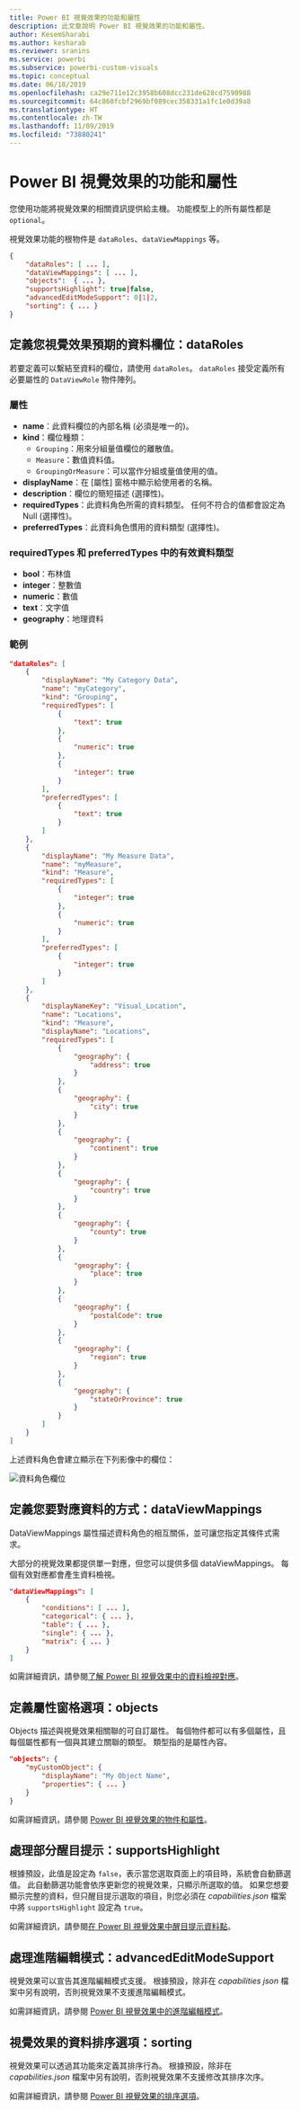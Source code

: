 ```yaml
---
title: Power BI 視覺效果的功能和屬性
description: 此文章說明 Power BI 視覺效果的功能和屬性。
author: KesemSharabi
ms.author: kesharab
ms.reviewer: sranins
ms.service: powerbi
ms.subservice: powerbi-custom-visuals
ms.topic: conceptual
ms.date: 06/18/2019
ms.openlocfilehash: ca29e711e12c3958b608dcc231de628cd7590988
ms.sourcegitcommit: 64c860fcbf2969bf089cec358331a1fc1e0d39a8
ms.translationtype: HT
ms.contentlocale: zh-TW
ms.lasthandoff: 11/09/2019
ms.locfileid: "73880241"
---
```

# <a name="capabilities-and-properties-of-power-bi-visuals"></a>Power BI 視覺效果的功能和屬性 

您使用功能將視覺效果的相關資訊提供給主機。 功能模型上的所有屬性都是 `optional`。

視覺效果功能的根物件是 `dataRoles`、`dataViewMappings` 等。

```json
{
    "dataRoles": [ ... ],
    "dataViewMappings": [ ... ],
    "objects":  { ... },
    "supportsHighlight": true|false,
    "advancedEditModeSupport": 0|1|2,
    "sorting": { ... }
}

```

## <a name="define-the-data-fields-that-your-visual-expects-dataroles"></a>定義您視覺效果預期的資料欄位：dataRoles

若要定義可以繫結至資料的欄位，請使用 `dataRoles`。 `dataRoles` 接受定義所有必要屬性的 `DataViewRole` 物件陣列。

### <a name="properties"></a>屬性

* **name**：此資料欄位的內部名稱 (必須是唯一的)。
* **kind**：欄位種類：
    * `Grouping`：用來分組量值欄位的離散值。
    * `Measure`：數值資料值。
    * `GroupingOrMeasure`：可以當作分組或量值使用的值。
* **displayName**：在 [屬性]  窗格中顯示給使用者的名稱。
* **description**：欄位的簡短描述 (選擇性)。
* **requiredTypes**：此資料角色所需的資料類型。 任何不符合的值都會設定為 Null (選擇性)。
* **preferredTypes**：此資料角色慣用的資料類型 (選擇性)。

### <a name="valid-data-types-in-requiredtypes-and-preferredtypes"></a>requiredTypes 和 preferredTypes 中的有效資料類型

* **bool**：布林值
* **integer**：整數值
* **numeric**：數值
* **text**：文字值
* **geography**：地理資料

### <a name="example"></a>範例

```json
"dataRoles": [
    {
        "displayName": "My Category Data",
        "name": "myCategory",
        "kind": "Grouping",
        "requiredTypes": [
            {
                "text": true
            },
            {
                "numeric": true
            },
            {
                "integer": true
            }
        ],
        "preferredTypes": [
            {
                "text": true
            }
        ]
    },
    {
        "displayName": "My Measure Data",
        "name": "myMeasure",
        "kind": "Measure",
        "requiredTypes": [
            {
                "integer": true
            },
            {
                "numeric": true
            }
        ],
        "preferredTypes": [
            {
                "integer": true
            }
        ]
    },
    {
        "displayNameKey": "Visual_Location",
        "name": "Locations",
        "kind": "Measure",
        "displayName": "Locations",
        "requiredTypes": [
            {
                "geography": {
                    "address": true
                }
            },
            {
                "geography": {
                    "city": true
                }
            },
            {
                "geography": {
                    "continent": true
                }
            },
            {
                "geography": {
                    "country": true
                }
            },
            {
                "geography": {
                    "county": true
                }
            },
            {
                "geography": {
                    "place": true
                }
            },
            {
                "geography": {
                    "postalCode": true
                }
            },
            {
                "geography": {
                    "region": true
                }
            },
            {
                "geography": {
                    "stateOrProvince": true
                }
            }
        ]
    }
]
```

上述資料角色會建立顯示在下列影像中的欄位：

![資料角色欄位](./media/data-role-display.png)

## <a name="define-how-you-want-the-data-mapped-dataviewmappings"></a>定義您要對應資料的方式：dataViewMappings

DataViewMappings 屬性描述資料角色的相互關係，並可讓您指定其條件式需求。

大部分的視覺效果都提供單一對應，但您可以提供多個 dataViewMappings。 每個有效對應都會產生資料檢視。 

```json
"dataViewMappings": [
    {
        "conditions": [ ... ],
        "categorical": { ... },
        "table": { ... },
        "single": { ... },
        "matrix": { ... }
    }
]
```

如需詳細資訊，請參閱[了解 Power BI 視覺效果中的資料檢視對應](dataview-mappings.md)。

## <a name="define-property-pane-options-objects"></a>定義屬性窗格選項：objects

Objects 描述與視覺效果相關聯的可自訂屬性。 每個物件都可以有多個屬性，且每個屬性都有一個與其建立關聯的類型。 類型指的是屬性內容。 

```json
"objects": {
    "myCustomObject": {
        "displayName": "My Object Name",
        "properties": { ... }
    }
}
```

如需詳細資訊，請參閱 [Power BI 視覺效果的物件和屬性](objects-properties.md)。

## <a name="handle-partial-highlighting-supportshighlight"></a>處理部分醒目提示：supportsHighlight

根據預設，此值是設定為 `false`，表示當您選取頁面上的項目時，系統會自動篩選值。 此自動篩選功能會依序更新您的視覺效果，只顯示所選取的值。 如果您想要顯示完整的資料，但只醒目提示選取的項目，則您必須在 *capabilities.json* 檔案中將 `supportsHighlight` 設定為 `true`。

如需詳細資訊，請參閱[在 Power BI 視覺效果中醒目提示資料點](highlight.md)。

## <a name="handle-advanced-edit-mode-advancededitmodesupport"></a>處理進階編輯模式：advancedEditModeSupport

視覺效果可以宣告其進階編輯模式支援。 根據預設，除非在 *capabilities json* 檔案中另有說明，否則視覺效果不支援進階編輯模式。

如需詳細資訊，請參閱 [Power BI 視覺效果中的進階編輯模式](advanced-edit-mode.md)。

## <a name="data-sorting-options-for-visual-sorting"></a>視覺效果的資料排序選項：sorting

視覺效果可以透過其功能來定義其排序行為。 根據預設，除非在 *capabilities.json* 檔案中另有說明，否則視覺效果不支援修改其排序次序。

如需詳細資訊，請參閱 [Power BI 視覺效果的排序選項](sort-options.md)。
